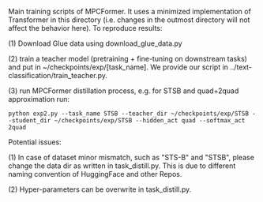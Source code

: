 Main training scripts of MPCFormer. It uses a minimized implementation of Transformer in this directory (i.e. changes in the outmost directory will not affect the behavior here). To reproduce results:

(1) Download Glue data using download_glue_data.py

(2) train a teacher model (pretraining + fine-tuning on downstream tasks) and put in ~/checkpoints/exp/[task_name]. We provide our script in ../text-classification/train_teacher.py.

(3) run MPCFormer distillation process, e.g. for STSB and quad+2quad approximation run:

    python exp2.py --task_name STSB --teacher_dir ~/checkpoints/exp/STSB --student_dir ~/checkpoints/exp/STSB --hidden_act quad --softmax_act 2quad

Potential issues:

(1) In case of dataset minor mismatch, such as "STS-B" and "STSB", please change the data dir as written in task_distill.py. This is due to different naming convention
    of HuggingFace and other Repos.

(2) Hyper-parameters can be overwrite in task_distill.py.
